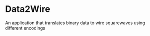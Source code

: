 # Data2Wire
An application that translates binary data to wire squarewaves using different encodings
